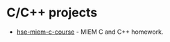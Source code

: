# C/C++ projects

- [hse-miem-c-course](https://github.com/vyacheslavbytsko/hse-miem-c-course) - MIEM C and C++ homework.
